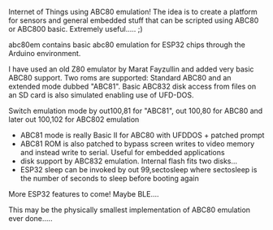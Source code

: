 Internet of Things using ABC80 emulation! The idea is to create a platform for sensors and general embedded stuff that can be scripted using ABC80 or ABC800 basic. Extremely useful..... ;)

abc80em contains basic abc80 emulation for ESP32 chips through the Arduino environment.

I have used an old Z80 emulator by Marat Fayzullin and added very basic ABC80 support.
Two roms are supported: Standard ABC80 and an extended mode dubbed "ABC81". 
Basic ABC832 disk access from files on an SD card is also simulated enabling use
of UFD-DOS.

Switch emulation mode by out100,81 for "ABC81", out 100,80 for ABC80 and later out 100,102 for ABC802 emulation
* ABC81 mode is really Basic II for ABC80 with UFDDOS + patched prompt
* ABC81 ROM is also patched to bypass screen writes to video memory and instead write to serial. Useful for embedded applications
* disk support by ABC832 emulation. Internal flash fits two disks...
* ESP32 sleep can be invoked by out 99,sectosleep where sectosleep is the number of seconds to sleep before booting again

More ESP32 features to come! Maybe BLE....

This may be the physically smallest implementation of ABC80 emulation ever done..... 


